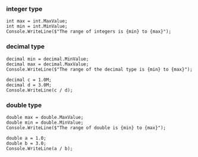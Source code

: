 ### integer type
```
int max = int.MaxValue;
int min = int.MinValue;
Console.WriteLine($"The range of integers is {min} to {max}");
```

### decimal type
```
decimal min = decimal.MinValue;
decimal max = decimal.MaxValue;
Console.WriteLine($"The range of the decimal type is {min} to {max}");
```
```
decimal c = 1.0M;
decimal d = 3.0M;
Console.WriteLine(c / d);
```


### double type
```
double max = double.MaxValue;
double min = double.MinValue;
Console.WriteLine($"The range of double is {min} to {max}");
```
```
double a = 1.0;
double b = 3.0;
Console.WriteLine(a / b);
```
